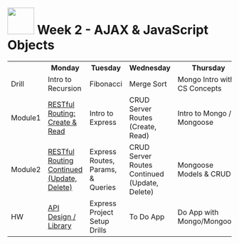 # <img src="https://cloud.githubusercontent.com/assets/7833470/10423298/ea833a68-7079-11e5-84f8-0a925ab96893.png" width="60"> Week 2 - AJAX & JavaScript Objects

<table>
  <tr>
    <th></th>
    <th>Monday</th>
    <th>Tuesday</th>
    <th>Wednesday</th>
    <th>Thursday</th>
    <th>Friday</th>
  </tr>
  <tr>
    <td>Drill</td>
    <td>Intro to Recursion</td>
    <td>Fibonacci</td>
    <td>Merge Sort</td>
    <td>Mongo Intro with CS Concepts</td>
    <td>Assessment</td>
  </tr>
  <tr>
    <td>Module1</td>
    <td><a href="day-01/module-01">RESTful Routing: Create & Read</a></td>
    <td>Intro to Express</td>
    <td>CRUD Server Routes (Create, Read)</td>
    <td>Intro to Mongo / Mongoose</td>
    <td>Review</td>
  </tr>
  <tr>
    <td>Module2</td>
    <td><a href="./day-01/module-02/readme.md">RESTful Routing Continued (Update, Delete)</a></td>
    <td>Express Routes, Params, & Queries</td>
    <td>CRUD Server Routes Continued (Update, Delete)</td>
    <td>Mongoose Models & CRUD</td>
    <td>Intro Weekend Lab (Micro Blog)</td>
  </tr>
  <tr>
    <td>HW</td>
    <td><a href="./day-01/module-02/readme.md#homework">API Design / Library</a></td>
    <td>Express Project Setup Drills</td>
    <td>To Do App</td>
    <td>Do App with Mongo/Mongoose</td>
    <td>Weekend Lab (Micro Blog)</td>
  </tr>
</table>
